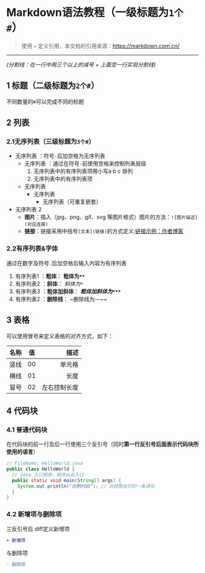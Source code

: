
# Markdown语法教程（一级标题为`1个#`）

> 使用 `>` 定义引用，本文档的引用来源：https://markdown.com.cn/

---

*(分割线：在一行中用三个以上的减号 + 上面空一行实现分割线)*

## 1 标题（二级标题为`2个#`）

不同数量的`#`可以完成不同的标题


## 2 列表

### 2.1无序列表（三级标题为`3个#`）

- 无序列表 ：符号`-`后加空格为无序列表
  - 无序列表 ：通过在符号`-`前使用空格来控制列表层级
    1. 无序列表中的有序列表项用小写a b c 排列
    2. 无序列表中的有序列表项
  - 无序列表 
    - 无序列表 
      - 无序列表（可重复嵌套）
- 无序列表 2
  - **图片**：插入（jpg、png、gif、svg 等图片格式）图片的方法：`![图片描述]` `(对应连接)`
  - **链接**：链接采用中括号`[文本](链接)`的方式定义:[链接示例：作者博客](https://github.com/Phray-04)


### 2.2有序列表&字体

通过在数字及符号`.`后加空格后输入内容为有序列表

1. 有序列表1 ：**粗体**：       **粗体为`**`**
2. 有序列表2 ：**斜体**：       *斜体为`*`*
3. 有序列表3 ：**粗体加斜体**： ***粗体加斜体为`***`***
4. 有序列表2 ：**删除线**：     ~删除线为`~~`~~


## 3 表格

可以使用冒号来定义表格的对齐方式，如下：

| 名称   | 值 |     描述 |
| :----- | :--: | -------: |
| 竖线 |  00  | 单元格 |
| 横线 |  01  | 长度 |
| 冒号 |  02  | 左右控制长度 |


## 4 代码块

### 4.1 普通代码块
在代码块的前一行及后一行使用三个反引号（同时**第一行反引号后面表示代码块所使用的语言**）

```java
// FileName: HelloWorld.java
public class HelloWorld {
  // Java 入口程序，程序从此入口
  public static void main(String[] args) {
    System.out.println("示例代码"); // 向控制台打印一条语句
  }
}
```

### 4.2 新增项与删除项
三反引号后 diff定义新增项
```diff
+ 新增项

```
与删除项
```diff
- 删除项

```


